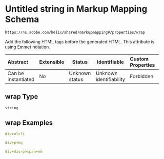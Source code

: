 # Untitled string in Markup Mapping Schema

```txt
https://ns.adobe.com/helix/shared/markupmapping#/properties/wrap
```

Add the following HTML tags before the generated HTML. This attribute is using [Emmet](https://emmet.io) notation.


| Abstract            | Extensible | Status         | Identifiable            | Custom Properties | Additional Properties | Access Restrictions | Defined In                                                                      |
| :------------------ | ---------- | -------------- | ----------------------- | :---------------- | --------------------- | ------------------- | ------------------------------------------------------------------------------- |
| Can be instantiated | No         | Unknown status | Unknown identifiability | Forbidden         | Allowed               | none                | [markupmapping.schema.json\*](markupmapping.schema.json "open original schema") |

## wrap Type

`string`

## wrap Examples

```yaml
div>ul>li

```

```yaml
div+p+bq

```

```yaml
div+div>p>span+em

```
